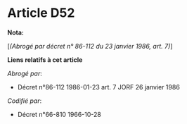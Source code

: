 # Article D52

**Nota:**

[*(Abrogé par décret n° 86-112 du 23 janvier 1986, art. 7)*]

**Liens relatifs à cet article**

_Abrogé par_:

  - Décret n°86-112 1986-01-23 art. 7 JORF 26 janvier 1986

_Codifié par_:

  - Décret n°66-810 1966-10-28
